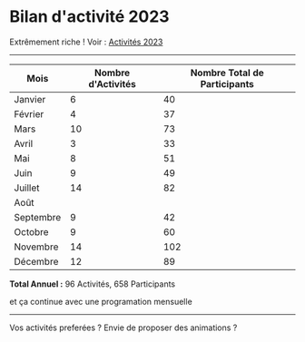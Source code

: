 
<!-- .slide: data-background="#000" class="chapter" -->

# Bilan d'activité 2023

Extrêmement riche !
Voir : [Activités 2023](https://wiki.fablab-lannion.org/index.php?title=Bilan_d%27activit%C3%A9s_2023)
____

| Mois      | Nombre d'Activités | Nombre Total de Participants |
|-----------|--------------------|-----------------------------|
| Janvier   | 6                  | 40                          |
| Février   | 4                  | 37                          |
| Mars      | 10                 | 73                          |
| Avril     | 3                  | 33                          |
| Mai       | 8                  | 51                          |
| Juin      | 9                  | 49                          |
| Juillet   | 14                 | 82                          |
| Août      |                    |                             |
| Septembre | 9                  | 42                          |
| Octobre   | 9                  | 60                          |
| Novembre  | 14                 | 102                         |
| Décembre  | 12                 | 89                          |

<!-- Ajoutez les autres mois et totaux nécessaires -->

**Total Annuel :** 96 Activités, 658 Participants

et ça continue avec une programation mensuelle 
____

Vos activités preferées ?
Envie de proposer des animations ? 

